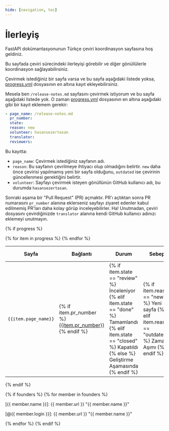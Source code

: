 ```yaml
---
hide: [navigation, toc]
---
```


# İlerleyiş

FastAPI dokümantasyonunun Türkçe çeviri koordinasyon sayfasına hoş geldiniz.

Bu sayfada çeviri sürecindeki ilerleyişi görebilir ve diğer gönüllülerle koordinasyon sağlayabilirsiniz.

Çevirmek istediğiniz bir sayfa varsa ve bu sayfa aşağıdaki listede yoksa, [progress.yml][progress.yml] dosyasının en altına kayıt ekleyebilirsiniz.

Mesela ben `/release-notes.md` sayfasını çevirmek istiyorum ve bu sayfa aşağıdaki listede yok. O zaman [progress.yml] dosyasının en altına aşağıdaki gibi bir kayıt eklemem gerekir:

```yaml
- page_name: /release-notes.md
  pr_number:
  state:
  reason: new
  volunteer: hasansezertasan
  translator:
  reviewers:
```

Bu kayıtta:

* `page_name`: Çevirmek istediğiniz sayfanın adı.
* `reason`: Bu sayfanın çevrilmeye ihtiyacı olup olmadığını belirtir. `new` daha önce çevirisi yapılmamış yeni bir sayfa olduğunu, `outdated` ise çevirinin güncellenmesi gerektiğini belirtir.
* `volunteer`: Sayfayı çevirmek isteyen gönüllünün GitHub kullanıcı adı, bu durumda `hasansezertasan`.

Sonraki aşama bir "Pull Request" (PR) açmaktır. PR'ı açtıktan sonra PR numarasını `pr_number` alanına eklerseniz sayfayı ziyaret edenler kabul edilmemiş PR'ları daha kolay görüp inceleyebilirler. Ha! Unutmadan, çeviri dosyasını çevirdiğinizde `translator` alanına kendi GitHub kullanıcı adınızı eklemeyi unutmayın.

{% if progress %}
<table>
    <thead>
        <tr>
            <th>Sayfa</th>
            <th>Bağlantı</th>
            <th>Durum</th>
            <th>Sebep</th>
            <th>Gönüllü</th>
            <th>Çeviren</th>
            <th>Gözden Geçiren</th>
        </tr>
    </thead>
    <tbody>
        {% for item in progress %}
        <tr>
            <td><code>{{item.page_name}}</code></td>
            <td>
            {% if item.pr_number %}
                <a href="https://github.com/tiangolo/fastapi/pull/{{item.pr_number}}">{{item.pr_number}}</a>
            {% endif %}
            </td>
            <td>
            {% if item.state == "review" %}
                İnceleniyor
            {% elif item.state == "done" %}
                Tamamlandı
            {% elif item.state == "closed" %}
                Kapatıldı
            {% else %}
                Geliştirme Aşamasında
            {% endif %}
            </td>
            <td>
            {% if item.reason == "new" %}
                Yeni sayfa
            {% elif item.reason == "outdated" %}
                Zaman Aşımı
            {% endif %}
            </td>
            <td>
                <a href="https://github.com/{{item.volunteer}}">@{{item.volunteer}}</a>
            </td>
            <td>
            {% if item.translator %}
                <a href="https://github.com/{{item.translator}}">@{{item.translator}}</a>
            {% endif %}
            </td>
            <td>
            {% if item.reviewers %}
                {% for reviewer in item.reviewers %}
                    <a href="https://github.com/{{reviewer}}">@{{reviewer}}</a>
                {% endfor %}
            {% endif %}
            </td>
        </tr>
        {% endfor %}
    </tbody>
</table>
{% endif %}

<!-- Add refs from founders -->
{% if founders %}
{% for member in founders %}

[{{ member.name }}]: {{ member.url }} "{{ member.name }}"

[@{{ member.login }}]: {{ member.url }} "{{ member.name }}"

{% endfor %}
{% endif %}


[progress.yml]: https://github.com/hasansezertasan/fastapi-turkiye/blob/main/docs/data/progress.yml
